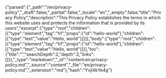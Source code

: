 {"parsed":{"_path":"/en/privacy-policy","_draft":false,"_partial":false,"_locale":"en","_empty":false,"title":"Privacy Policy","description":"This Privacy Policy establishes the terms in which this website uses and protects the information that is provided by its users","excerpt":{"type":"root","children":[{"type":"element","tag":"h1","props":{"id":"hello-world"},"children":[{"type":"text","value":"Hello, world"}]}]},"body":{"type":"root","children":[{"type":"element","tag":"h1","props":{"id":"hello-world"},"children":[{"type":"text","value":"Hello, world"}]}],"toc":{"title":"","searchDepth":2,"depth":2,"links":[]}},"_type":"markdown","_id":"content:en:privacy-policy.md","_source":"content","_file":"en/privacy-policy.md","_extension":"md"},"hash":"Yvjl4kYe4g"}